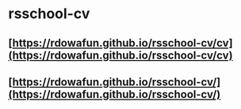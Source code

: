 # rsschool-cv
## [https://rdowafun.github.io/rsschool-cv/cv](https://rdowafun.github.io/rsschool-cv/cv)
## [https://rdowafun.github.io/rsschool-cv/](https://rdowafun.github.io/rsschool-cv/)
